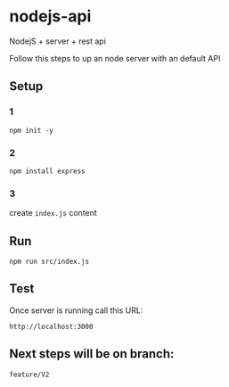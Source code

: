 # nodejs-api
NodejS + server + rest api

Follow this steps to up an node server with an default API

## Setup

### 1
```
npm init -y
```

### 2

```
npm install express
```

### 3
create `index.js` content

## Run

```
npm run src/index.js
```

## Test

Once server is running call this URL:
```
http://localhost:3000
```


## Next steps will be on branch:
```
feature/V2
```
